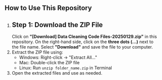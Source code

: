 ## How to Use This Repository

1. ## Step 1: Download the ZIP File
   Click on **"[Download] Data Cleaning Code Files-20250129.zip"** in this repository.
   On the right-hand side, click on the **three dots (...)** next to the file name.
   Select **"Download"** and save the file to your computer.
2. Extract the ZIP file using:
   - Windows: Right-click → "Extract All..."
   - Mac: Double-click the ZIP file
   - Linux: Run `unzip folder_name.zip` in Terminal
3. Open the extracted files and use as needed.
